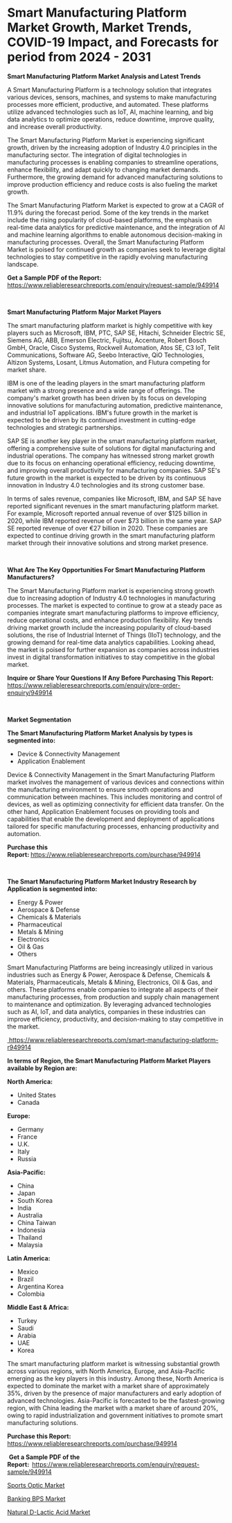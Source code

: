 <p><h1>Smart Manufacturing Platform Market Growth, Market Trends, COVID-19 Impact, and Forecasts for period from 2024 - 2031</h1></p><p><strong>Smart Manufacturing Platform Market Analysis and Latest Trends</strong></p>
<p><p>A Smart Manufacturing Platform is a technology solution that integrates various devices, sensors, machines, and systems to make manufacturing processes more efficient, productive, and automated. These platforms utilize advanced technologies such as IoT, AI, machine learning, and big data analytics to optimize operations, reduce downtime, improve quality, and increase overall productivity.</p><p>The Smart Manufacturing Platform Market is experiencing significant growth, driven by the increasing adoption of Industry 4.0 principles in the manufacturing sector. The integration of digital technologies in manufacturing processes is enabling companies to streamline operations, enhance flexibility, and adapt quickly to changing market demands. Furthermore, the growing demand for advanced manufacturing solutions to improve production efficiency and reduce costs is also fueling the market growth.</p><p>The Smart Manufacturing Platform Market is expected to grow at a CAGR of 11.9% during the forecast period. Some of the key trends in the market include the rising popularity of cloud-based platforms, the emphasis on real-time data analytics for predictive maintenance, and the integration of AI and machine learning algorithms to enable autonomous decision-making in manufacturing processes. Overall, the Smart Manufacturing Platform Market is poised for continued growth as companies seek to leverage digital technologies to stay competitive in the rapidly evolving manufacturing landscape.</p></p>
<p><strong>Get a Sample PDF of the Report:&nbsp;</strong> <a href="https://www.reliableresearchreports.com/enquiry/request-sample/949914">https://www.reliableresearchreports.com/enquiry/request-sample/949914</a></p>
<p>&nbsp;</p>
<p><strong>Smart Manufacturing Platform Major Market Players</strong></p>
<p><p>The smart manufacturing platform market is highly competitive with key players such as Microsoft, IBM, PTC, SAP SE, Hitachi, Schneider Electric SE, Siemens AG, ABB, Emerson Electric, Fujitsu, Accenture, Robert Bosch GmbH, Oracle, Cisco Systems, Rockwell Automation, Atos SE, C3 IoT, Telit Communications, Software AG, Seebo Interactive, QiO Technologies, Altizon Systems, Losant, Litmus Automation, and Flutura competing for market share.</p><p>IBM is one of the leading players in the smart manufacturing platform market with a strong presence and a wide range of offerings. The company's market growth has been driven by its focus on developing innovative solutions for manufacturing automation, predictive maintenance, and industrial IoT applications. IBM's future growth in the market is expected to be driven by its continued investment in cutting-edge technologies and strategic partnerships.</p><p>SAP SE is another key player in the smart manufacturing platform market, offering a comprehensive suite of solutions for digital manufacturing and industrial operations. The company has witnessed strong market growth due to its focus on enhancing operational efficiency, reducing downtime, and improving overall productivity for manufacturing companies. SAP SE's future growth in the market is expected to be driven by its continuous innovation in Industry 4.0 technologies and its strong customer base.</p><p>In terms of sales revenue, companies like Microsoft, IBM, and SAP SE have reported significant revenues in the smart manufacturing platform market. For example, Microsoft reported annual revenue of over $125 billion in 2020, while IBM reported revenue of over $73 billion in the same year. SAP SE reported revenue of over €27 billion in 2020. These companies are expected to continue driving growth in the smart manufacturing platform market through their innovative solutions and strong market presence.</p></p>
<p>&nbsp;</p>
<p><strong>What Are The Key Opportunities For Smart Manufacturing Platform Manufacturers?</strong></p>
<p><p>The Smart Manufacturing Platform market is experiencing strong growth due to increasing adoption of Industry 4.0 technologies in manufacturing processes. The market is expected to continue to grow at a steady pace as companies integrate smart manufacturing platforms to improve efficiency, reduce operational costs, and enhance production flexibility. Key trends driving market growth include the increasing popularity of cloud-based solutions, the rise of Industrial Internet of Things (IIoT) technology, and the growing demand for real-time data analytics capabilities. Looking ahead, the market is poised for further expansion as companies across industries invest in digital transformation initiatives to stay competitive in the global market.</p></p>
<p><strong>Inquire or Share Your Questions If Any Before Purchasing This Report:</strong> <a href="https://www.reliableresearchreports.com/enquiry/pre-order-enquiry/949914">https://www.reliableresearchreports.com/enquiry/pre-order-enquiry/949914</a></p>
<p>&nbsp;</p>
<p><strong>Market Segmentation</strong></p>
<p><strong>The Smart Manufacturing Platform Market Analysis by types is segmented into:</strong></p>
<p><ul><li>Device & Connectivity Management</li><li>Application Enablement</li></ul></p>
<p><p>Device & Connectivity Management in the Smart Manufacturing Platform market involves the management of various devices and connections within the manufacturing environment to ensure smooth operations and communication between machines. This includes monitoring and control of devices, as well as optimizing connectivity for efficient data transfer. On the other hand, Application Enablement focuses on providing tools and capabilities that enable the development and deployment of applications tailored for specific manufacturing processes, enhancing productivity and automation.</p></p>
<p><strong>Purchase this Report:&nbsp;</strong><a href="https://www.reliableresearchreports.com/purchase/949914">https://www.reliableresearchreports.com/purchase/949914</a></p>
<p>&nbsp;</p>
<p><strong>The Smart Manufacturing Platform Market Industry Research by Application is segmented into:</strong></p>
<p><ul><li>Energy & Power</li><li>Aerospace & Defense</li><li>Chemicals & Materials</li><li>Pharmaceutical</li><li>Metals & Mining</li><li>Electronics</li><li>Oil & Gas</li><li>Others</li></ul></p>
<p><p>Smart Manufacturing Platforms are being increasingly utilized in various industries such as Energy & Power, Aerospace & Defense, Chemicals & Materials, Pharmaceuticals, Metals & Mining, Electronics, Oil & Gas, and others. These platforms enable companies to integrate all aspects of their manufacturing processes, from production and supply chain management to maintenance and optimization. By leveraging advanced technologies such as AI, IoT, and data analytics, companies in these industries can improve efficiency, productivity, and decision-making to stay competitive in the market.</p></p>
<p><a href="https://www.reliableresearchreports.com/smart-manufacturing-platform-r949914">&nbsp;https://www.reliableresearchreports.com/smart-manufacturing-platform-r949914</a></p>
<p><strong>In terms of Region, the Smart Manufacturing Platform Market Players available by Region are:</strong></p>
<p>
    <p> <strong> North America: </strong>
        <ul>
            <li>United States</li>
            <li>Canada</li>
        </ul>
        </p> 
    <p> <strong> Europe: </strong>
        <ul>
            <li>Germany</li>
            <li>France</li>
            <li>U.K.</li>
            <li>Italy</li>
            <li>Russia</li>
        </ul>
        </p> 
    <p> <strong> Asia-Pacific: </strong>
        <ul>
            <li>China</li>
            <li>Japan</li>
            <li>South Korea</li>
            <li>India</li>
            <li>Australia</li>
            <li>China Taiwan</li>
            <li>Indonesia</li>
            <li>Thailand</li>
            <li>Malaysia</li>
        </ul>
        </p> 
    <p> <strong> Latin America: </strong>
        <ul>
            <li>Mexico</li>
            <li>Brazil</li>
            <li>Argentina Korea</li>
            <li>Colombia</li>
        </ul>
        </p> 
    <p> <strong> Middle East & Africa: </strong>
        <ul>
            <li>Turkey</li>
            <li>Saudi</li>
            <li>Arabia</li>
            <li>UAE</li>
            <li>Korea</li>
        </ul>
    </p>
    </p>
<p><p>The smart manufacturing platform market is witnessing substantial growth across various regions, with North America, Europe, and Asia-Pacific emerging as the key players in this industry. Among these, North America is expected to dominate the market with a market share of approximately 35%, driven by the presence of major manufacturers and early adoption of advanced technologies. Asia-Pacific is forecasted to be the fastest-growing region, with China leading the market with a market share of around 20%, owing to rapid industrialization and government initiatives to promote smart manufacturing solutions.</p></p>
<p><strong>Purchase this Report: </strong><a href="https://www.reliableresearchreports.com/purchase/949914">https://www.reliableresearchreports.com/purchase/949914</a></p>
<p>&nbsp;<strong>Get a Sample PDF of the Report:&nbsp;&nbsp;</strong><a href="https://www.reliableresearchreports.com/enquiry/request-sample/949914">https://www.reliableresearchreports.com/enquiry/request-sample/949914</a></p>
<p><strong></strong></p>
<p><p><a href="https://github.com/SashaBeier2023/Market-Research-Report-List-1/blob/main/sports-optic-market.md">Sports Optic Market</a></p><p><a href="https://github.com/ashman753/Market-Research-Report-List-1/blob/main/banking-bps-market.md">Banking BPS Market</a></p><p><a href="https://cautious-neon-760.notion.site/Analyzing-Natural-D-Lactic-Acid-Market-Global-Industry-Perspective-and-Forecast-2024-to-2031-3aa9cd94f1394454b43c6d27f874c30e">Natural D-Lactic Acid Market</a></p></p>